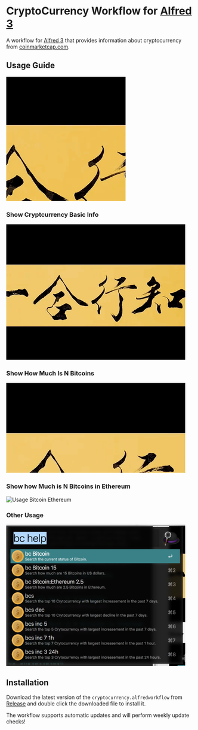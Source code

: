 # CryptoCurrency Workflow for [Alfred 3](http://www.alfredapp.com)

A workflow for [Alfred 3](http://www.alfredapp.com) that provides information about cryptocurrency from [coinmarketcap.com](https://coinmarketcap.com).

## Usage Guide
![Usage Help](resources/help-resize.gif)

### Show Cryptcurrency Basic Info
![Usage Basic Info](resources/bitcoin-resize-480px.gif)

### Show How Much Is N Bitcoins
![Usage Bitcoin](resources/bitcoin-5-resize-480px.gif)


### Show how Much is N Bitcoins in Ethereum
![Usage Bitcoin Ethereum](resources/bitcoin-ethereum-2.6-resize.gif)
### Other Usage
![Usage Help](resources/help-resize.png)

## Installation
Download the latest version of the `cryptocurrency.alfredworkflow` from [Release](https://github.com/Zhangxi-Lam/alfred-cryptocurrency/releases) and double click the downloaded file to install it.

The workflow supports automatic updates and will perform weekly update checks!



